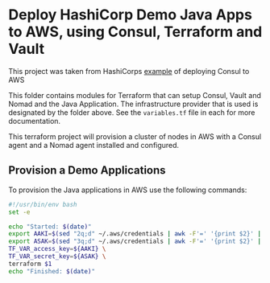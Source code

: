 # Deploy HashiCorp Demo Java Apps to AWS, using Consul, Terraform and Vault

This project was taken from HashiCorps [example](https://github.com/hashicorp/consul/tree/master/terraform) of deploying Consul to AWS

This folder contains modules for Terraform that can setup Consul, Vault and Nomad and the Java Application. The infrastructure provider that is used is designated by the folder above. See the `variables.tf` file in each for more documentation. 

This terraform project will provision a cluster of nodes in AWS with a Consul agent and a Nomad agent installed and configured. 

## Provision a Demo Applications

To provision the Java applications in AWS use the following commands:

```bash
#!/usr/bin/env bash
set -e

echo "Started: $(date)"
export AAKI=$(sed "2q;d" ~/.aws/credentials | awk -F'=' '{print $2}' | sed -e 's/^[[:space:]]*//' -e 's/[[:space:]]*$//')
export ASAK=$(sed "3q;d" ~/.aws/credentials | awk -F'=' '{print $2}' | sed -e 's/^[[:space:]]*//' -e 's/[[:space:]]*$//')
TF_VAR_access_key=${AAKI} \
TF_VAR_secret_key=${ASAK} \
terraform $1
echo "Finished: $(date)"
```